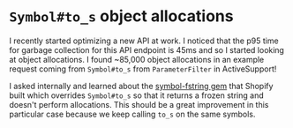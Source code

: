 # `Symbol#to_s` object allocations

I recently started optimizing a new API at work. I noticed that the p95 time for garbage collection for this API endpoint is 45ms and so I started looking at object allocations. I found ~85,000 object allocations in an example request coming from `Symbol#to_s` from `ParameterFilter` in ActiveSupport!

I asked internally and learned about the [symbol-fstring gem](https://github.com/Shopify/symbol-fstring) that Shopify built which overrides `Symbol#to_s` so that it returns a frozen string and doesn't perform allocations. This should be a great improvement in this particular case because we keep calling `to_s` on the same symbols.
